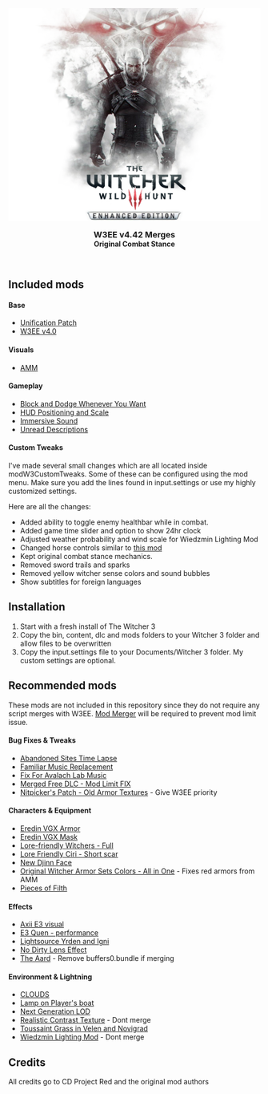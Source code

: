<p align="center">
  <img src="./.github/banner.png" />

  <h3 align="center" style="margin: 0;">W3EE v4.42 Merges</h3>
  <h4 align="center" style="margin: 0;">Original Combat Stance</h4>
</p>

<br>

## Included mods

#### Base
- [Unification Patch](https://www.nexusmods.com/witcher3/mods/2134)
- [W3EE v4.0](https://www.nexusmods.com/witcher3/mods/3522)

#### Visuals
- [AMM](https://www.nexusmods.com/witcher3/mods/780)

#### Gameplay
- [Block and Dodge Whenever You Want](https://www.nexusmods.com/witcher3/mods/1080)
- [HUD Positioning and Scale](https://www.nexusmods.com/witcher3/mods/861)
- [Immersive Sound](https://www.nexusmods.com/witcher3/mods/1921)
- [Unread Descriptions](https://www.nexusmods.com/witcher3/mods/2831)

#### Custom Tweaks
I've made several small changes which are all located inside modW3CustomTweaks.
Some of these can be configured using the mod menu.
Make sure you add the lines found in input.settings or use my highly customized settings.

Here are all the changes:
- Added ability to toggle enemy healthbar while in combat.
- Added game time slider and option to show 24hr clock
- Adjusted weather probability and wind scale for Wiedzmin Lighting Mod
- Changed horse controls similar to [this mod](https://www.nexusmods.com/witcher3/mods/2900)
- Kept original combat stance mechanics.
- Removed sword trails and sparks
- Removed yellow witcher sense colors and sound bubbles
- Show subtitles for foreign languages

## Installation
1. Start with a fresh install of The Witcher 3
2. Copy the bin, content, dlc and mods folders to your Witcher 3 folder and allow files to be overwritten
3. Copy the input.settings file to your Documents/Witcher 3 folder. My custom settings are optional.

## Recommended mods
These mods are not included in this repository since they do not require any script merges with W3EE.
[Mod Merger](https://www.nexusmods.com/witcher3/mods/1931) will be required to prevent mod limit issue.

#### Bug Fixes & Tweaks
- [Abandoned Sites Time Lapse](https://www.nexusmods.com/witcher3/mods/2635)
- [Familiar Music Replacement](https://www.nexusmods.com/witcher3/mods/1922?)
- [Fix For Avalach Lab Music](https://www.nexusmods.com/witcher3/mods/2165)
- [Merged Free DLC - Mod Limit FIX](https://www.nexusmods.com/witcher3/mods/3334)
- [Nitpicker's Patch - Old Armor Textures](https://www.nexusmods.com/witcher3/mods/2117) - Give W3EE priority

#### Characters & Equipment
- [Eredin VGX Armor](https://www.nexusmods.com/witcher3/mods/1319)
- [Eredin VGX Mask](https://www.nexusmods.com/witcher3/mods/2077)
- [Lore-friendly Witchers - Full](https://www.nexusmods.com/witcher3/mods/390)
- [Lore Friendly Ciri - Short scar](https://www.nexusmods.com/witcher3/mods/685)
- [New Djinn Face](https://www.nexusmods.com/witcher3/mods/554)
- [Original Witcher Armor Sets Colors - All in One](https://www.nexusmods.com/witcher3/mods/1536) - Fixes red armors from AMM
- [Pieces of Filth](https://www.nexusmods.com/witcher3/mods/3444)

#### Effects
- [Axii E3 visual](https://www.nexusmods.com/witcher3/mods/594)
- [E3 Quen - performance](https://www.nexusmods.com/witcher3/mods/2366)
- [Lightsource Yrden and Igni](https://www.nexusmods.com/witcher3/mods/2853?)
- [No Dirty Lens Effect](https://www.nexusmods.com/witcher3/mods/347)
- [The Aard](https://www.nexusmods.com/witcher3/mods/2346) - Remove buffers0.bundle if merging

#### Environment & Lightning
- [CLOUDS](https://www.nexusmods.com/witcher3/mods/2169?)
- [Lamp on Player's boat](https://www.nexusmods.com/witcher3/mods/2770)
- [Next Generation LOD](https://www.nexusmods.com/witcher3/mods/3193)
- [Realistic Contrast Texture](https://www.nexusmods.com/witcher3/mods/1505) - Dont merge
- [Toussaint Grass in Velen and Novigrad](https://www.nexusmods.com/witcher3/mods/1836)
- [Wiedzmin Lighting Mod](https://www.nexusmods.com/witcher3/mods/2358) - Dont merge

## Credits
All credits go to CD Project Red and the original mod authors
